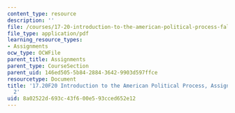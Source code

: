 ```yaml
---
content_type: resource
description: ''
file: /courses/17-20-introduction-to-the-american-political-process-fall-2020/8a02522d693c43f600e593cced652e12_MIT17_20F20_Paper2.pdf
file_type: application/pdf
learning_resource_types:
- Assignments
ocw_type: OCWFile
parent_title: Assignments
parent_type: CourseSection
parent_uid: 146ed505-5b84-2884-3642-9903d597ffce
resourcetype: Document
title: '17.20F20 Introduction to the American Political Process, Assignments: Paper
  2'
uid: 8a02522d-693c-43f6-00e5-93cced652e12
---
```

